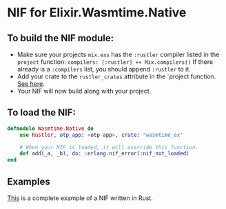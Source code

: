 # NIF for Elixir.Wasmtime.Native

## To build the NIF module:

- Make sure your projects `mix.exs` has the `:rustler` compiler listed in the `project` function: `compilers: [:rustler] ++ Mix.compilers()` If there already is a `:compilers` list, you should append `:rustler` to it.
- Add your crate to the `rustler_crates` attribute in the `project function. [See here](https://hexdocs.pm/rustler/basics.html#crate-configuration).
- Your NIF will now build along with your project.

## To load the NIF:

```elixir
defmodule Wasmtime.Native do
    use Rustler, otp_app: <otp-app>, crate: "wasmtime_ex"

    # When your NIF is loaded, it will override this function.
    def add(_a, _b), do: :erlang.nif_error(:nif_not_loaded)
end
```

## Examples

[This](https://github.com/hansihe/NifIo) is a complete example of a NIF written in Rust.
